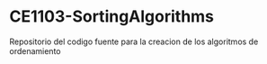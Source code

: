 # CE1103-SortingAlgorithms
Repositorio del codigo fuente para la creacion de los algoritmos de ordenamiento
